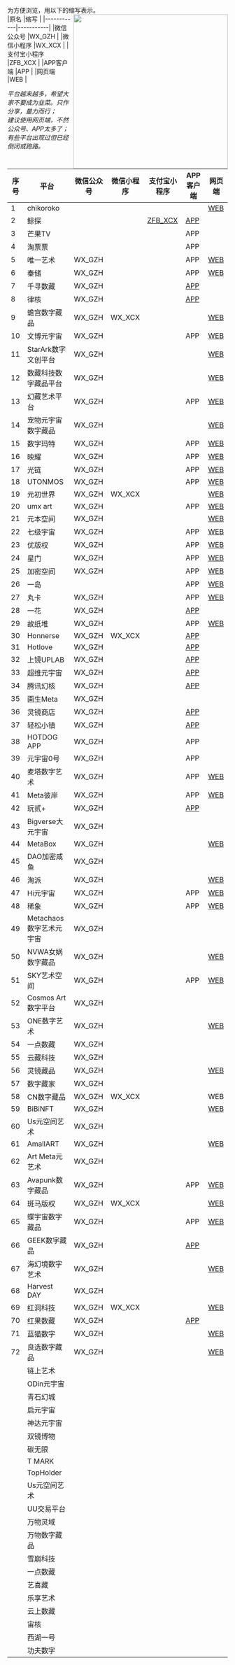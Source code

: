  为方便浏览，用以下的缩写表示。  
 [<img align="right" src="https://github.com/KPI0/NFT/blob/main/images/mmexport328699d6b8cfb1eb74abfd9e223e18ab_16483806.gif" width="353px" />](https://baike.baidu.com/item/NFT/56358612?fr=aladdin/)
|原名        |缩写       |
|------------|-----------|
|微信公众号   |WX_GZH    | 
|微信小程序   |WX_XCX    | 
|支付宝小程序 |ZFB_XCX   |
|APP客户端    |APP       |
|网页端       |WEB       |
  
 *平台越来越多，希望大家不要成为韭菜。只作分享，量力而行；*  
 *建议使用网页端，不然公众号、APP太多了；*  
 *有些平台出现过但已经倒闭或跑路。*
 
 |序号|平台                  |微信公众号     |微信小程序    |支付宝小程序  |APP客户端     |网页端        |
 |----|----------------------|--------------|--------------|--------------|--------------|--------------|
 |1|chikoroko             |              |              |              |              |[WEB](https://expo.chikoroko.art/referral/b9kwdry8wm)|
 |2|鲸探                  |              |              |[ZFB_XCX](https://ur.alipay.com/2PSRO9)       |[APP](https://m.antfans.com/download.html?fansurl=antfans%3A%2F%2Fpage%2Fhome&chInfo=mini&)           |              |
 |3|芒果TV                |              |              |              |APP           |              |    
 |4|淘票票                |              |              |              |APP           |              |    
 |5|唯一艺术              |WX_GZH        |              |              |APP           |[WEB](https://theone.art/)           |    
 |6|秦储                  |WX_GZH        |              |              |APP           |[WEB](https://h5.qcsc.vip/register?c=0DLLKM)           |    
 |7|千寻数藏              |WX_GZH        |              |              |[APP](https://qxh5.pinbs.cn/inapp-share/share-product1-wx.html)           |              |    
 |8|律核                  |WX_GZH        |              |              |[APP](https://wkzx.store/nC3c)           |              |    
 |9|蟾宫数字藏品          |WX_GZH        |WX_XCX        |              |              |[WEB](https://m.honghuchain.com/)          |    
 |10|文博元宇宙            |WX_GZH        |              |              |APP           |[WEB](https://h5.tecprove.com/)      |    
 |11|StarArk数字文创平台   |WX_GZH        |               |             |              |[WEB](https://h5.stararknft.art/#/index)     |   
 |12|数藏科技数字藏品平台  |WX_GZH        |               |             |              |[WEB](https://shucang.cn/mall/#/)    |    
 |13|幻藏艺术平台          |WX_GZH        |               |             |APP           |[WEB](https://h5.huancang.art/#/pages/public/register?invite_code=547357) |    
 |14|宠物元宇宙数字藏品    |WX_GZH        |               |              |             |[WEB](https://tayuzhou.chongbaoxy.com/#/home)   |    
 |15|数字玛特              |WX_GZH        |              |               |APP          |[WEB](https://www.shuzimart.com/index/index/reg.html?pi=20503&mi=6682dff0f708065500d4c8036a3aa986) |
 |16|映耀                 |WX_GZH         |              |                |APP           |[WEB](http://www.yyycyu.top/signup.html?i=W453194)|
 |17|光链                 |WX_GZH         |             |                |APP           |[WEB](https://www.chainoo.cn/login.html?inviteCode=529571)   |
 |18|UTONMOS              |WX_GZH         |             |                |APP       |[WEB](https://h5.metauton.com/invite?fphone=159****0141&fcode=EQ652)|
 |19|元初世界             |WX_GZH         |WX_XCX        |                |              |[WEB](https://h5.gfanx.com/)  |
 |20|umx art              |WX_GZH         |              |                |APP           |[WEB](https://umx.art/#/main?uid=063c23deeb987451558b7c8d311b6bf9a65fc33d) |
 |21|元本空间             |WX_GZH         |              |                |              |[WEB](http://manage.3rdplanet.cn/#/pages/login/res?parentId=249078) |
 |22|七级宇宙             |WX_GZH         |              |                |APP           |[WEB](https://v2.7jft.com/h5/#/pages/login/register?invite_code=6208484) |
 |23|优版权               |WX_GZH         |              |                |APP           |[WEB](https://h5.ubanquan.cn/home?code=wa7aSw) |
 |24|星门                 |WX_GZH         |              |                |APP           |[WEB](https://meta.nft.redph.cn/register?invitCode=TIRIPV5T) |
 |25|加密空间             |WX_GZH         |              |                |APP           |[WEB](https://crypts.cn/)             |
 |26|一岛                 |               |              |                |APP           |[WEB](https://h5.onedao.com.cn/register.html?inviter=e3tfv2wq2f5a)|
 |27|丸卡                 |WX_GZH         |              |                |APP           |[WEB](https://h5.castcards.com/pagesProduct/invite?invitationId=99&channelId=99&shareInviteId=0GG5hhk-5yJSe_izwoJvNg&share=1&isShare=1)  |
 |28|一花                 |WX_GZH         |              |                |[APP](http://yihua.taoqikid.com/active/page/#/download)  |             |
 |29|故纸堆               |WX_GZH         |              |                |APP           |[WEB](https://www.gzdapp.com/#/signUp?icode=3030232)        |
 |30|Honnerse             |WX_GZH         |WX_XCX        |                |[APP](https://honnverse.stars-mine.com/static/download.html)  |             |
 |31|Hotlove              |WX_GZH         |              |                |[APP](http://share.inkanke.net/index.html?referee=YEVBGOMC)           |             |
 |32|上镜UPLAB            |WX_GZH         |              |                |[APP](https://m.oxyz.ltd/app/index.html?userId=17&inviteCode=MMU4ZCPS&headUrl=https://shangjing-static-pro.oss-cn-shanghai.aliyuncs.com/71619_1648976284745&nickName=%E8%83%A1%E7%A1%95%E5%BE%B7) |    |
 |33|超维元宇宙           |WX_GZH         |              |                |[APP](http://superdapp.hzchainup.com/#/?invite_code=BGD9IA)    |             |
 |34|腾讯幻核             |WX_GZH         |              |                |[APP](https://huanhe.qq.com/dist/boss.html#/index/mine?uid=1037802)   |             |
 |35|画生Meta             |WX_GZH         |              |                |              |             |
 |36|灵镜商店             |WX_GZH         |              |                |[APP](https://lingjingshangdian.com/)  |             |
 |37|轻松小镇             |WX_GZH         |              |                |[APP](http://app.relaverse.cn/?invited_id=281763&activity_id=1)  |             |
 |38|HOTDOG APP           |WX_GZH         |              |                |APP             |             |
 |39|元宇宙0号            |WX_GZH         |              |                |APP            |             |
 |40|麦塔数字艺术         |WX_GZH         |              |                |APP           |[WEB](http://front.metahz.com/register?inviteCode=W7SnyR7)    |
 |41|Meta彼岸             |WX_GZH         |              |                |APP             |[WEB](https://meta-h5.genimous.com/#/)   |
 |42|玩贰+                |WX_GZH         |              |                |[APP](https://wan2store.com/app-redirect.htm)  |            |
 |43|Bigverse大元宇宙     |WX_GZH         |              |                |              |             |
 |44|MetaBox              |WX_GZH         |              |                |              |[WEB](https://www.metaboxglobal.cn)             |
 |45|DAO加密咸鱼          |WX_GZH         |              |                |              |             |
 |46|淘派                 |WX_GZH         |              |                |              |[WEB](https://www.taopainft.com/)             |
 |47|Hi元宇宙             |WX_GZH         |              |                |APP           |[WEB](https://szwc.bojunwenhua.cn/pages/tabBar/index1?invite_code=601F2E51886004F7)        |
 |48|稀象                 |WX_GZH         |              |                |APP         |[WEB](http://shop.yes-nft.com/h5/index.html#/pages/login/register?spm=326236.1.0.1.1)             |
 |49|Metachaos数字艺术元宇宙|WX_GZH        |              |                |              |             |
 |50|NVWA女娲数字藏品      |WX_GZH        |              |                |              |[WEB](https://nvwanft.cc/#/index?inviteCode=57C574F)             |
 |51|SKY艺术空间           |WX_GZH        |              |                |APP         |[WEB](http://h5.skynfr.cn/pages/register/register?userCode=7c497a214c8f4863b5b293003680fc01)            |
 |52|Cosmos Art数字平台    |WX_GZH         |              |                |              |             |
 |53|ONE数字艺术           |WX_GZH         |              |                |              |[WEB](https://h5.onenft.top/#/pages/auth/login?invite_code=894899)  |
 |54|一点数藏              |WX_GZH          |              |                |              |             |
 |55|云藏科技              |WX_GZH        |              |                |              |             |
 |56|灵镜藏品              |WX_GZH         |              |                |              |[WEB](https://www.lingjing3.cn/zh-cn/?v=737&inviteCode=DxcqqZHB8LPccgVGmhz47E)             |
 |57|数字藏家              |WX_GZH          |              |                |              |             |
 |58|CN数字藏品            |WX_GZH          |WX_XCX          |                |              |WEB             |
 |59|BiBiNFT               |WX_GZH         |              |                |              |[WEB](https://www.bibinft.com)             |
 |60|Us元空间艺术          |WX_GZH         |              |                |              |             |
 |61|AmallART              |WX_GZH         |              |                |              |[WEB](https://amall.vip/land?code=5425261466357761046)             |
 |62|Art Meta元艺术        |WX_GZH         |              |                |            |             |
 |63|Avapunk数字藏品       |WX_GZH         |              |                |APP            |[WEB](https://www.avapunk.com/invited?extensionId=U247385)             |
 |64|斑马版权              |WX_GZH         |WX_XCX        |                |              |[WEB](https://bmark.cn/#/)            |
 |65|蝶宇宙数字藏品        |WX_GZH         |              |                |APP           |[WEB](https://bf.hytx.club/#/packageCenterSet/myCenter/inviteFriend/linkreg/index?invCode=87ULXD)     |
 |66|GEEK数字藏品          |WX_GZH         |              |                |[APP](https://www.geeknft.art/download/appdownload.html)            |             |
 |67|海幻境数字艺术       |WX_GZH          |              |                |              |[WEB](https://app.oceandreamland.art/?from=wxmp-menu)             |
 |68|Harvest DAY         |WX_GZH         |              |                |              |             |
 |69|红洞科技            |WX_GZH         |WX_XCX        |                |              |[WEB](https://www.redcave.com/#/pages/login/register?code=78NP2uTD62)   |
 |70|红果数藏            |WX_GZH         |              |                |[APP](http://download.nftguanfang.com/download.html)          |             |
 |71|蓝猫数字            |WX_GZH         |              |                |              |[WEB](http://www.lanmsz.cn)             |
 |72|良选数字藏品        |WX_GZH         |              |                |              |[WEB](http://h5.nftzz.cn/index?invite_uid=324767)             |
 ||链上艺术              |               |              |                |              |             |
 ||ODin元宇宙            |               |              |                |              |             |
 ||青石幻城              |               |              |                |              |             |
 ||启元宇宙              |               |              |                |              |             |
 ||神达元宇宙            |               |              |                |              |             |
 ||双镜博物              |               |              |                |              |             |
 ||碳无限                |               |              |                |              |             |
 ||T MARK                |               |              |                |              |             |
 ||TopHolder             |               |              |                |              |             |
 ||Us元空间艺术           |               |              |                |              |             |
 ||UU交易平台             |               |              |                |              |             |
 ||万物灵域               |               |              |                |              |             |
 ||万物数字藏品           |               |              |                |              |             |
 ||雪崩科技               |               |              |                |              |             |
 ||一点数藏               |               |              |                |              |             |
 ||艺喜藏                 |               |              |                |              |             |
 ||乐享艺术               |               |              |                |              |             |
 ||云上数藏               |               |              |                |              |             |
 ||宙核                   |               |              |                |              |             |
 ||西湖一号               |               |              |                |              |             |
 ||功夫数字               |               |              |                |              |             |
